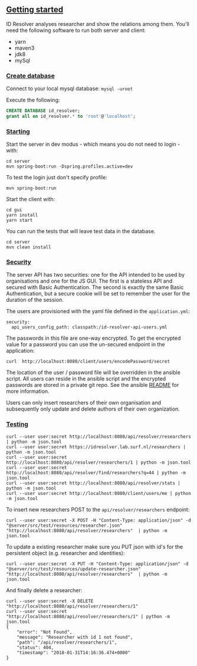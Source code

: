 ## [Getting started](#getting-started)

ID Resolver analyses researcher and show the relations among them. You'll need the following software to run both 
server and client:

* yarn
* maven3
* jdk8
* mySql

### [Create database](#create-database)

Connect to your local mysql database: `mysql -uroot`

Execute the following:

```sql
CREATE DATABASE id_resolver;
grant all on id_resolver.* to 'root'@'localhost';
```

### [Starting](#starting)

Start the server in dev modus - which means you do not need to login - with:
```
cd server
mvn spring-boot:run -Dspring.profiles.active=dev
```
To test the login just don't specify profile:
```
mvn spring-boot:run
```

Start the client with:
```
cd gui
yarn install
yarn start
```

You can run the tests that will leave test data in the database.
```
cd server
mvn clean install 
```
### [Security](#security)

The server API has two securities: one for the API intended to be used by organisations and one for the
JS GUI. The first is a stateless API and secured with Basic Authentication. The second is exactly the same
Basic Authentication, but a secure cookie will be set to remember the user for the duration of the session.

The users are provisioned with the yaml file defined in the `application.yml`:

```
security:
  api_users_config_path: classpath:/id-resolver-api-users.yml
```

The passwords in this file are one-way encrypted. To get the encrypted value for a password you can use the un-secured
endpoint in the application:

```
curl  http://localhost:8080/client/users/encodePassword/secret
```

The location of the user / password file will be overridden in the ansible script. All users can reside in the ansible script
and the encrypted passwords are stored in a private git repo. See the ansible [README](ansible/README.md) for more information.

Users can only insert researchers of their own organisation and subsequently only update and delete authors of their
own organization.

### [Testing](#testing)

```
curl --user user:secret http://localhost:8080/api/resolver/researchers | python -m json.tool
curl --user user:secret https://idresolver.lab.surf.nl/researchers | python -m json.tool
curl --user user:secret http://localhost:8080/api/resolver/researchers/1 | python -m json.tool
curl --user user:secret http://localhost:8080/api/resolver/find/researchers?q=44 | python -m json.tool
curl --user user:secret http://localhost:8080/api/resolver/stats | python -m json.tool
curl --user user:secret http://localhost:8080/client/users/me | python -m json.tool

```
To insert new researchers POST to the `api/resolver/researchers` endpoint:
```
curl --user user:secret -X POST -H "Content-Type: application/json" -d "@server/src/test/resources/researcher.json" "http://localhost:8080/api/resolver/researchers"  | python -m json.tool
```
To update a existing researcher make sure you PUT json with id's for the persistent object (e.g. researcher and identities):
```
curl --user user:secret -X PUT -H "Content-Type: application/json" -d "@server/src/test/resources/update-researcher.json" "http://localhost:8080/api/resolver/researchers"  | python -m json.tool
```
And finally delete a researcher:
```
curl --user user:secret -X DELETE "http://localhost:8080/api/resolver/researchers/1"
curl --user user:secret "http://localhost:8080/api/resolver/researchers/1" | python -m json.tool
{
    "error": "Not Found",
    "message": "Researcher with id 1 not found",
    "path": "/api/resolver/researchers/1",
    "status": 404,
    "timestamp": "2018-01-31T14:16:36.474+0000"
}
```